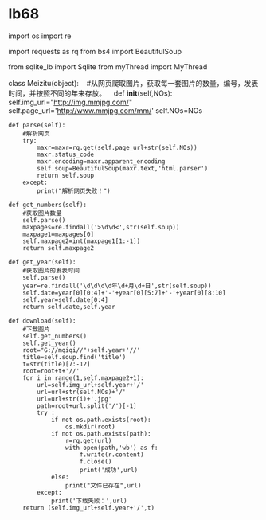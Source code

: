 # lb68

import os
import re

import requests as rq
from bs4 import BeautifulSoup

from sqlite_lb import Sqlite
from myThread import MyThread

class Meizitu(object):
    #从网页爬取图片，获取每一套图片的数量，编号，发表时间，并按照不同的年来存放。
    def __init__(self,NOs):
        self.img_url="http://img.mmjpg.com/"
        self.page_url='http://www.mmjpg.com/mm/'
        self.NOs=NOs

    def parse(self):
        #解析网页
        try:
            maxr=maxr=rq.get(self.page_url+str(self.NOs))
            maxr.status_code
            maxr.encoding=maxr.apparent_encoding
            self.soup=BeautifulSoup(maxr.text,'html.parser')
            return self.soup
        except:
            print("解析网页失败！")

    def get_numbers(self):
        #获取图片数量
        self.parse()
        maxpages=re.findall('>\d\d<',str(self.soup))
        maxpage1=maxpages[0]
        self.maxpage2=int(maxpage1[1:-1])
        return self.maxpage2

    def get_year(self):
        #获取图片的发表时间
        self.parse()
        year=re.findall('\d\d\d\d年\d+月\d+日',str(self.soup))
        self.date=year[0][0:4]+'-'+year[0][5:7]+'-'+year[0][8:10]
        self.year=self.date[0:4]
        return self.date,self.year
    
    def download(self):
        #下载图片
        self.get_numbers()
        self.get_year()
        root="G://mqiqi//"+self.year+'//'
        title=self.soup.find('title')
        t=str(title)[7:-12]
        root=root+t+'//'
        for i in range(1,self.maxpage2+1):
            url=self.img_url+self.year+'/'
            url=url+str(self.NOs)+'/'
            url=url+str(i)+'.jpg'
            path=root+url.split('/')[-1]
            try :
                if not os.path.exists(root):
                    os.mkdir(root)
                if not os.path.exists(path):
                    r=rq.get(url)
                    with open(path,'wb') as f:
                        f.write(r.content)
                        f.close()
                        print('成功',url)
                else:
                    print("文件已存在",url)
            except:
                print('下载失败：',url)
        return (self.img_url+self.year+'/',t)
